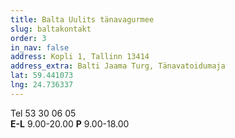 ```yaml
---
title: Balta Uulits tänavagurmee
slug: baltakontakt
order: 3
in_nav: false
address: Kopli 1, Tallinn 13414
address_extra: Balti Jaama Turg, Tänavatoidumaja
lat: 59.441073
lng: 24.736337
---
```


Tel 53 30 06 05  
**E-L** 9.00-20.00 **P** 9.00-18.00

